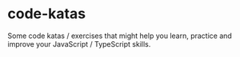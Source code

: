 # code-katas
Some code katas / exercises that might help you learn, practice and improve your JavaScript / TypeScript skills. 
